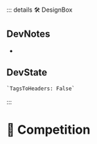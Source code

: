 ::: details 🛠 <dev>DesignBox</dev>

## DevNotes

-

## DevState

```py
`TagsToHeaders: False`
```

:::

# 💜 <neuro>Competition </neuro>

